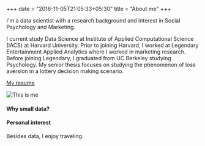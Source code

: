 +++
date = "2016-11-05T21:05:33+05:30"
title = "About me"
+++

I'm a data scientist with a research background and interest in Social Psychology and Marketing.

I current study Data Science at Institute of Applied Computational Science (IACS) at Harvard University. Prior to joining Harvard, I worked at Legendary Entertainment Applied Analytics where I worked in marketing research.
Before joining Legendary, I graduated from UC Berkeley studying Psychology. My senior thesis focuses on studying the phenomenon of loss aversion in a lottery decision making scenario.

[My resume](/pdf/Resume_PhoebeWong_website.pdf)

![This is me][1]

#### Why small data?


#### Personal interest
Besides data, I enjoy traveling.


[1]: /img/thumbnail.jpg
